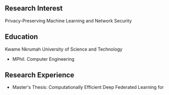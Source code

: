 ## Research Interest
Privacy-Preserving Machine Learning and Network Security

## Education
Kwame Nkrumah University of Science and Technology
* MPhil. Computer Engineering 

## Research Experience 
* Master's Thesis: Computationally Efficient Deep Federated Learning for 
